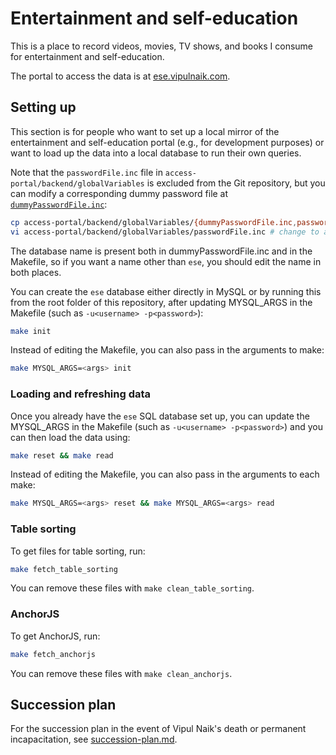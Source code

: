 # Entertainment and self-education

This is a place to record videos, movies, TV shows, and books I
consume for entertainment and self-education.

The portal to access the data is at
[ese.vipulnaik.com](https://ese.vipulnaik.com/).

## Setting up

This section is for people who want to set up a local mirror of the
entertainment and self-education portal (e.g., for development
purposes) or want to load up the data into a local database to run
their own queries.

Note that the `passwordFile.inc` file in
`access-portal/backend/globalVariables` is excluded from the Git
repository, but you can modify a corresponding dummy password file at
[`dummyPasswordFile.inc`](https://github.com/vipulnaik/entertainment-and-self-education/blob/master/access-portal/backend/globalVariables/dummyPasswordFile.inc):

```bash
cp access-portal/backend/globalVariables/{dummyPasswordFile.inc,passwordFile.inc}
vi access-portal/backend/globalVariables/passwordFile.inc # change to add database login info
```

The database name is present both in dummyPasswordFile.inc and in the
Makefile, so if you want a name other than `ese`, you should
edit the name in both places.

You can create the `ese` database either directly in MySQL or
by running this from the root folder of this repository, after
updating MYSQL_ARGS in the Makefile (such as `-u<username>
-p<password>`):

```bash
make init
```

Instead of editing the Makefile, you can also pass in the arguments to
make:

```bash
make MYSQL_ARGS=<args> init
```

### Loading and refreshing data

Once you already have the `ese` SQL database set up, you can update
the MYSQL_ARGS in the Makefile (such as `-u<username> -p<password>`)
and you can then load the data using:

```bash
make reset && make read
```

Instead of editing the Makefile, you can also pass in the arguments to
each make:

```bash
make MYSQL_ARGS=<args> reset && make MYSQL_ARGS=<args> read
```

### Table sorting

To get files for table sorting, run:

```bash
make fetch_table_sorting
```

You can remove these files with `make clean_table_sorting`.

### AnchorJS

To get AnchorJS, run:

```bash
make fetch_anchorjs
```

You can remove these files with `make clean_anchorjs`.

## Succession plan

For the succession plan in the event of Vipul Naik's death or
permanent incapacitation, see
[succession-plan.md](succession-plan.md).
